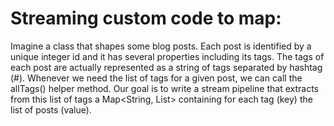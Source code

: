 # Streaming custom code to map:
Imagine a class that shapes some blog posts. Each post is identified by a unique integer id and it has several properties including its tags. The tags of each post are actually represented as a string of tags separated by hashtag (#). Whenever we need the list of tags for a given post, we can call the allTags() helper method. Our goal is to write a stream pipeline that extracts from this list of tags a Map<String, List<Integer>> containing for each tag (key) the list of posts (value).